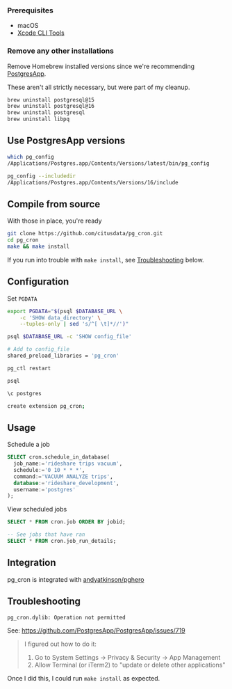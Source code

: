 
### Prerequisites

- macOS
- [Xcode CLI Tools](xcode_cli_tools.md)

### Remove any other installations

Remove Homebrew installed versions since we're recommending [PostgresApp](/postgresapp).

These aren't all strictly necessary, but were part of my cleanup.

```sh
brew uninstall postgresql@15
brew uninstall postgresql@16
brew uninstall postgresql
brew uninstall libpq
```

## Use PostgresApp versions

```sh
which pg_config
/Applications/Postgres.app/Contents/Versions/latest/bin/pg_config

pg_config --includedir
/Applications/Postgres.app/Contents/Versions/16/include
```

## Compile from source

With those in place, you're ready

```sh
git clone https://github.com/citusdata/pg_cron.git
cd pg_cron
make && make install
```

If you run into trouble with `make install`, see [Troubleshooting](#Troubleshooting) below.

## Configuration
Set `PGDATA`

```sh
export PGDATA="$(psql $DATABASE_URL \
    -c 'SHOW data_directory' \
    --tuples-only | sed 's/^[ \t]*//')"
```

```sh
psql $DATABASE_URL -c 'SHOW config_file'

# Add to config_file
shared_preload_libraries = 'pg_cron'

pg_ctl restart

psql

\c postgres

create extension pg_cron;
```

## Usage

Schedule a job

```sql
SELECT cron.schedule_in_database(
  job_name:='rideshare trips vacuum',
  schedule:='0 10 * * *',
  command:='VACUUM ANALYZE trips',
  database:='rideshare_development',
  username:='postgres'
);
```

View scheduled jobs

```sql
SELECT * FROM cron.job ORDER BY jobid;

-- See jobs that have ran
SELECT * FROM cron.job_run_details;
```

## Integration

pg_cron is integrated with [andyatkinson/pghero](https://github.com/andyatkinson/pghero)

## Troubleshooting

```sh
pg_cron.dylib: Operation not permitted
```

See: <https://github.com/PostgresApp/PostgresApp/issues/719>

> I figured out how to do it:
> 1. Go to System Settings -> Privacy & Security -> App Management
> 2. Allow Terminal (or iTerm2) to "update or delete other applications"

Once I did this, I could run `make install` as expected.
